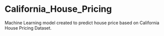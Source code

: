 # California_House_Pricing
Machine Learning model created to predict house price based on California House Pricing Dataset.
